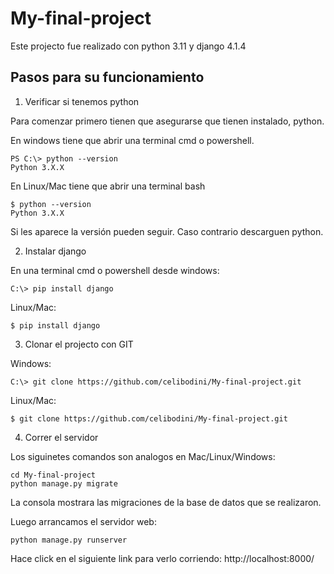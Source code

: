 # My-final-project

Este projecto fue realizado con python 3.11 y django 4.1.4

## Pasos para su funcionamiento

1. Verificar si tenemos python

Para comenzar primero tienen que asegurarse que tienen instalado, python.

En windows tiene que abrir una terminal cmd o powershell.
```
PS C:\> python --version 
Python 3.X.X 
```
En Linux/Mac tiene que abrir una terminal bash
```
$ python --version
Python 3.X.X 
```
Si les aparece la versión pueden seguir. Caso contrario descarguen python.

2. Instalar django 

En una terminal cmd o powershell desde windows:
```
C:\> pip install django
```
Linux/Mac:
```
$ pip install django
```
3. Clonar el projecto con GIT

Windows: 
```
C:\> git clone https://github.com/celibodini/My-final-project.git
```
Linux/Mac: 
```
$ git clone https://github.com/celibodini/My-final-project.git
```
4. Correr el servidor

Los siguinetes comandos son analogos en Mac/Linux/Windows:
```
cd My-final-project
python manage.py migrate
```
La consola mostrara las migraciones de la base de datos que se realizaron.

Luego arrancamos el servidor web:
```
python manage.py runserver
```
Hace click en el siguiente link para verlo corriendo:
http://localhost:8000/
